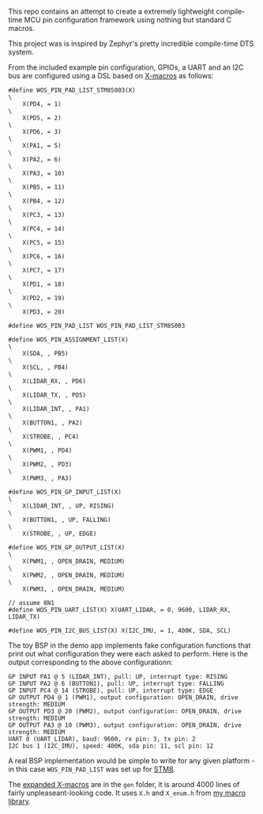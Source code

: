 This repo contains an attempt to create a extremely lightweight compile-time MCU pin configuration framework using nothing but standard C macros. 

This project was is inspired by Zephyr's pretty incredible compile-time DTS system.

From the included example pin configuration, GPIOs, a UART and an I2C bus are configured using a DSL based on [X-macros](https://en.wikipedia.org/wiki/X_macro) as follows:

```
#define WOS_PIN_PAD_LIST_STM8S003(X)                                           \
    X(PD4, = 1)                                                                \
    X(PD5, = 2)                                                                \
    X(PD6, = 3)                                                                \
    X(PA1, = 5)                                                                \
    X(PA2, = 6)                                                                \
    X(PA3, = 10)                                                               \
    X(PB5, = 11)                                                               \
    X(PB4, = 12)                                                               \
    X(PC3, = 13)                                                               \
    X(PC4, = 14)                                                               \
    X(PC5, = 15)                                                               \
    X(PC6, = 16)                                                               \
    X(PC7, = 17)                                                               \
    X(PD1, = 18)                                                               \
    X(PD2, = 19)                                                               \
    X(PD3, = 20)

#define WOS_PIN_PAD_LIST WOS_PIN_PAD_LIST_STM8S003

#define WOS_PIN_ASSIGNMENT_LIST(X)                                             \
    X(SDA, , PB5)                                                              \
    X(SCL, , PB4)                                                              \
    X(LIDAR_RX, , PD6)                                                         \
    X(LIDAR_TX, , PD5)                                                         \
    X(LIDAR_INT, , PA1)                                                        \
    X(BUTTON1, , PA2)                                                          \
    X(STROBE, , PC4)                                                           \
    X(PWM1, , PD4)                                                             \
    X(PWM2, , PD3)                                                             \
    X(PWM3, , PA3)

#define WOS_PIN_GP_INPUT_LIST(X)                                               \
    X(LIDAR_INT, , UP, RISING)                                                 \
    X(BUTTON1, , UP, FALLING)                                                  \
    X(STROBE, , UP, EDGE)

#define WOS_PIN_GP_OUTPUT_LIST(X)                                              \
    X(PWM1, , OPEN_DRAIN, MEDIUM)                                              \
    X(PWM2, , OPEN_DRAIN, MEDIUM)                                              \
    X(PWM3, , OPEN_DRAIN, MEDIUM)

// assume 8N1
#define WOS_PIN_UART_LIST(X) X(UART_LIDAR, = 0, 9600, LIDAR_RX, LIDAR_TX)

#define WOS_PIN_I2C_BUS_LIST(X) X(I2C_IMU, = 1, 400K, SDA, SCL)
```

The toy BSP in the demo app implements fake configuration functions that print out what configuration they were each asked to perform. Here is the output corresponding to the above configurationn:

```
GP INPUT PA1 @ 5 (LIDAR_INT), pull: UP, interrupt type: RISING
GP INPUT PA2 @ 6 (BUTTON1), pull: UP, interrupt type: FALLING
GP INPUT PC4 @ 14 (STROBE), pull: UP, interrupt type: EDGE
GP OUTPUT PD4 @ 1 (PWM1), output configuration: OPEN_DRAIN, drive strength: MEDIUM
GP OUTPUT PD3 @ 20 (PWM2), output configuration: OPEN_DRAIN, drive strength: MEDIUM
GP OUTPUT PA3 @ 10 (PWM3), output configuration: OPEN_DRAIN, drive strength: MEDIUM
UART 0 (UART_LIDAR), baud: 9600, rx pin: 3, tx pin: 2
I2C bus 1 (I2C_IMU), speed: 400K, sda pin: 11, scl pin: 12
```

A real BSP implementation would be simple to write for any given platform - in this case `WOS_PIN_PAD_LIST` was set up for [STM8](https://www.st.com/resource/en/datasheet/stm8s003f3.pdf). 

The [expanded X-macros](https://github.com/WOTNet/wos_pin/blob/main/gen/wos_pin_enums.c.i) are in the `gen` folder, it is around 4000 lines of fairly unpleaseant-looking code. It uses `X.h` and `X_enum.h` from [my macro library](https://github.com/wideopensource/oneletter).
